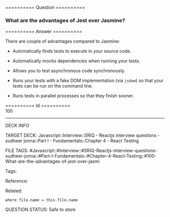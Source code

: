 ========== Question ==========  

### What are the advantages of Jest over Jasmine?  

========== Answer ==========  

There are couple of advantages compared to Jasmine:

-   Automatically finds tests to execute in your source code.

-   Automatically mocks dependencies when running your tests.

-   Allows you to test asynchronous code synchronously.

-   Runs your tests with a fake DOM implementation (via `jsdom`) so that your tests can be run on the command line.

-   Runs tests in parallel processes so that they finish sooner.

========== Id ==========  
100

---

DECK INFO

TARGET DECK: Javascript::Interview::SRIQ - Reactjs interview questions - sudheer jonna::Part I - Fundamentals::Chapter 4 - React Testing

FILE TAGS: #Javascript::#Interview::#SRIQ-Reactjs-interview-questions-sudheer-jonna::#Part-I-Fundamentals::#Chapter-4-React-Testing::#100-What-are-the-advantages-of-jest-over-jasmi

Tags:

Reference:

Related:

```dataview
where file.name = this.file.name
```
QUESTION STATUS: Safe to store
